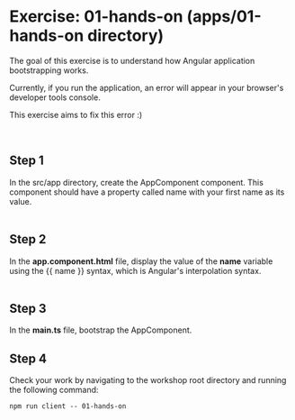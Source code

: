# Exercise: 01-hands-on (apps/01-hands-on directory)

The goal of this exercise is to understand how Angular application bootstrapping works.

Currently, if you run the application, an error will appear in your browser's developer tools console.

This exercise aims to fix this error :)

<br>

## Step 1

In the src/app directory, create the AppComponent component. This component should have a property called name with your first name as its value.
<br><br>

## Step 2

In the **app.component.html** file, display the value of the **name** variable using the {{ name }} syntax, which is Angular's interpolation syntax.
<br><br>

## Step 3

In the **main.ts** file, bootstrap the AppComponent.

## Step 4

Check your work by navigating to the workshop root directory and running the following command:

```shell
npm run client -- 01-hands-on
```
